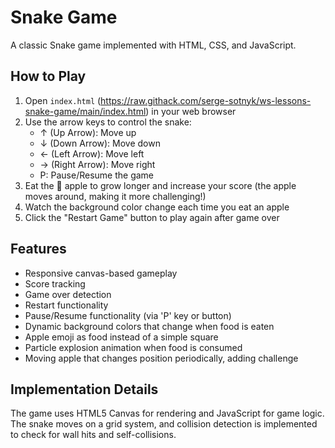 # Snake Game

A classic Snake game implemented with HTML, CSS, and JavaScript.

## How to Play

1. Open `index.html` (https://raw.githack.com/serge-sotnyk/ws-lessons-snake-game/main/index.html) in your web browser 
2. Use the arrow keys to control the snake:
   - ↑ (Up Arrow): Move up
   - ↓ (Down Arrow): Move down
   - ← (Left Arrow): Move left
   - → (Right Arrow): Move right
   - P: Pause/Resume the game
3. Eat the 🍎 apple to grow longer and increase your score (the apple moves around, making it more challenging!)
4. Watch the background color change each time you eat an apple
5. Click the "Restart Game" button to play again after game over

## Features

- Responsive canvas-based gameplay
- Score tracking
- Game over detection
- Restart functionality
- Pause/Resume functionality (via 'P' key or button)
- Dynamic background colors that change when food is eaten
- Apple emoji as food instead of a simple square
- Particle explosion animation when food is consumed
- Moving apple that changes position periodically, adding challenge

## Implementation Details

The game uses HTML5 Canvas for rendering and JavaScript for game logic. The snake moves on a grid system, and collision detection is implemented to check for wall hits and self-collisions.
